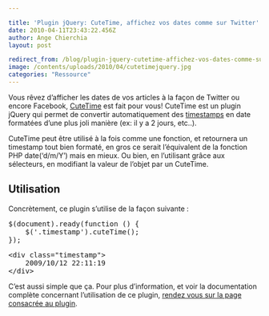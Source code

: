 ```yaml
---

title: 'Plugin jQuery: CuteTime, affichez vos dates comme sur Twitter'
date: 2010-04-11T23:43:22.456Z
author: Ange Chierchia
layout: post

redirect_from: /blog/plugin-jquery-cutetime-affichez-vos-dates-comme-sur-twitter/
image: /contents/uploads/2010/04/cutetimejquery.jpg
categories: "Ressource"
---
```

Vous rêvez d&rsquo;afficher les dates de vos articles à la façon de Twitter ou encore Facebook, <a title="CuteTime, pour des dates plus &quot;user-friendly&quot;" href="http://tpgblog.com/cutetime/" target="_blank">CuteTime</a> est fait pour vous! CuteTime est un plugin jQuery qui permet de convertir automatiquement des [timestamps](http://fr.wikipedia.org/wiki/Horodatage) en date formatées d&rsquo;une plus joli manière (ex: il y a 2 jours, etc..).<!--more-->

CuteTime peut être utilisé à la fois comme une fonction, et retournera un timestamp tout bien formaté, en gros ce serait l&rsquo;équivalent de la fonction PHP date(&lsquo;d/m/Y&rsquo;) mais en mieux. Ou bien, en l&rsquo;utilisant grâce aux sélecteurs, en modifiant la valeur de l&rsquo;objet par un CuteTime.

## Utilisation

Concrètement, ce plugin s&rsquo;utilise de la façon suivante :

<pre class="brush:js">$(document).ready(function () {
	$('.timestamp').cuteTime();
});</pre>

<pre class="brush:html">&lt;div class="timestamp"&gt;
	2009/10/12 22:11:19
&lt;/div&gt;</pre>

C&rsquo;est aussi simple que ça. Pour plus d&rsquo;information, et voir la documentation complète concernant l&rsquo;utilisation de ce plugin, <a title="jQuery plugin CuteTime" href="http://tpgblog.com/cutetime/" target="_blank">rendez vous sur la page consacrée au plugin</a>.